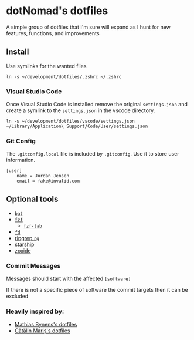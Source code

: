 # dotNomad's dotfiles

A simple group of dotfiles that I'm sure will expand as I hunt for new features,
functions, and improvements

## Install

Use symlinks for the wanted files

```
ln -s ~/development/dotfiles/.zshrc ~/.zshrc
```

### Visual Studio Code

Once Visual Studio Code is installed remove the original `settings.json` and
create a symlink to the `settings.json` in the vscode directory.

```
ln -s ~/development/dotfiles/vscode/settings.json ~/Library/Application\ Support/Code/User/settings.json
```

### Git Config

The `.gitconfig.local` file is included by `.gitconfig`. Use it to store user
information.

```
[user]
    name = Jordan Jensen
    email = fake@invalid.com
```

## Optional tools

- [`bat`](https://github.com/sharkdp/bat)
- [`fzf`](https://github.com/junegunn/fzf)
    - [`fzf-tab`](https://github.com/Aloxaf/fzf-tab)
- [`fd`](https://github.com/sharkdp/fd)
- [ripgrep `rg`](https://github.com/BurntSushi/ripgrep)
- [starship](https://starship.rs/)
- [zoxide](https://github.com/ajeetdsouza/zoxide)

### Commit Messages

Messages should start with the affected `[software]`

If there is not a specific piece of software the commit targets then it can be
excluded

### Heavily inspired by:
* [Mathias Bynens's dotfiles](https://github.com/mathiasbynens/dotfiles)
* [Cătălin Mariș's dotfiles](https://github.com/alrra/dotfiles)

